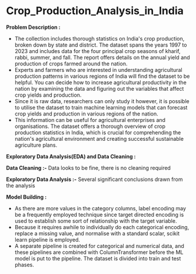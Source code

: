 # Crop_Production_Analysis_in_India
**Problem Description :**

* The collection includes thorough statistics on India's crop production, broken down by state and district. The dataset spans the years 1997 to 2023 and includes data for the four principal crop seasons of kharif, rabbi, summer, and fall. The report offers details on the annual yield and production of crops farmed around the nation.
* Experts and farmers who are interested in understanding agricultural production patterns in various regions of India will find the dataset to be helpful. You can decide how to increase agricultural productivity in the nation by examining the data and figuring out the variables that affect crop yields and production.
* Since it is raw data, researchers can only study it however, it is possible to utilise the dataset to train machine learning models that can forecast crop yields and production in various regions of the nation.
* This information can be useful for agricultural enterprises and organisations. The dataset offers a thorough overview of crop production statistics in India, which is crucial for comprehending the nation's agricultural environment and creating successful sustainable agriculture plans.

**Exploratory Data Analysis(EDA) and Data Cleaning :**

**Data Cleaning :-** Data looks to be fine, there is no cleaning required

**Exploratory Data Analysis :-** Several significant conclusions drawn from the analysis 

**Model Building :**

* As there are more values in the category columns, label encoding may be a frequently employed technique since target directed encoding is used to establish some sort of relationship with the target variable.
* Because it requires awhile to individually do each categorical encoding, replace a missing value, and normalise with a standard scalar, scikit learn pipeline is employed.
* A separate pipeline is created for categorical and numerical data, and these pipelines are combined with ColumnTransformer before the ML model is put to the pipeline. The dataset is divided into train and test phases.

